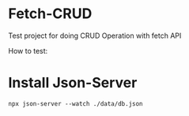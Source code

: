 # Fetch-CRUD
Test project for doing CRUD Operation with fetch API


How to test:

# Install Json-Server

    npx json-server --watch ./data/db.json
